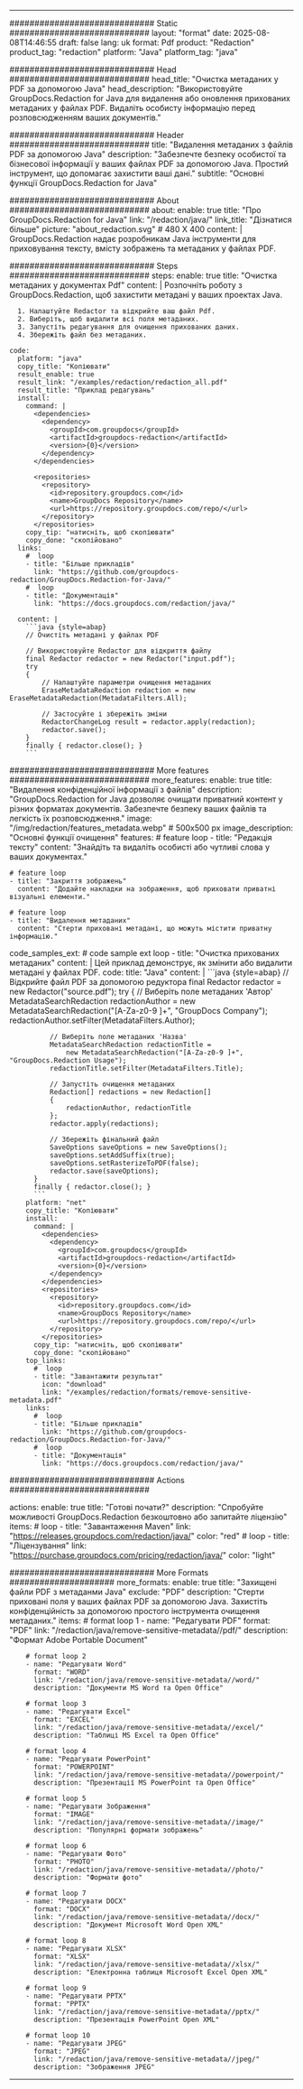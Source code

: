 
---
############################# Static ############################
layout: "format"
date:  2025-08-08T14:46:55
draft: false
lang: uk
format: Pdf
product: "Redaction"
product_tag: "redaction"
platform: "Java"
platform_tag: "java"

############################# Head ############################
head_title: "Очистка метаданих у PDF за допомогою Java"
head_description: "Використовуйте GroupDocs.Redaction for Java для видалення або оновлення прихованих метаданих у файлах PDF. Видаліть особисту інформацію перед розповсюдженням ваших документів."

############################# Header ############################
title: "Видалення метаданих з файлів PDF за допомогою Java" 
description: "Забезпечте безпеку особистої та бізнесової інформації у ваших файлах PDF за допомогою Java. Простий інструмент, що допомагає захистити ваші дані."
subtitle: "Основні функції GroupDocs.Redaction for Java" 

############################# About ############################
about:
    enable: true
    title: "Про GroupDocs.Redaction for Java"
    link: "/redaction/java/"
    link_title: "Дізнатися більше"
    picture: "about_redaction.svg" # 480 X 400
    content: |
       GroupDocs.Redaction надає розробникам Java інструменти для приховування тексту, вмісту зображень та метаданих у файлах PDF.

############################# Steps ############################
steps:
    enable: true
    title: "Очистка метаданих у документах Pdf"
    content: |
      Розпочніть роботу з GroupDocs.Redaction, щоб захистити метадані у ваших проектах Java.
      
      1. Налаштуйте Redactor та відкрийте ваш файл Pdf.
      2. Виберіть, щоб видалити всі поля метаданих.
      3. Запустіть редагування для очищення прихованих даних.
      4. Збережіть файл без метаданих.
   
    code:
      platform: "java"
      copy_title: "Копіювати"
      result_enable: true
      result_link: "/examples/redaction/redaction_all.pdf"
      result_title: "Приклад редагувань"
      install:
        command: |
          <dependencies>
            <dependency>
              <groupId>com.groupdocs</groupId>
              <artifactId>groupdocs-redaction</artifactId>
              <version>{0}</version>
            </dependency>
          </dependencies>

          <repositories>
            <repository>
              <id>repository.groupdocs.com</id>
              <name>GroupDocs Repository</name>
              <url>https://repository.groupdocs.com/repo/</url>
            </repository>
          </repositories>
        copy_tip: "натисніть, щоб скопіювати"
        copy_done: "скопійовано"
      links:
        #  loop
        - title: "Більше прикладів"
          link: "https://github.com/groupdocs-redaction/GroupDocs.Redaction-for-Java/"
        #  loop
        - title: "Документація"
          link: "https://docs.groupdocs.com/redaction/java/"
          
      content: |
        ```java {style=abap}
        // Очистіть метадані у файлах PDF

        // Використовуйте Redactor для відкриття файлу
        final Redactor redactor = new Redactor("input.pdf");
        try
        {
            // Налаштуйте параметри очищення метаданих
            EraseMetadataRedaction redaction = new EraseMetadataRedaction(MetadataFilters.All);

            // Застосуйте і збережіть зміни
            RedactorChangeLog result = redactor.apply(redaction);
            redactor.save();
        }
        finally { redactor.close(); }
        ```            


############################# More features ############################
more_features:
  enable: true
  title: "Видалення конфіденційної інформації з файлів"
  description: "GroupDocs.Redaction for Java дозволяє очищати приватний контент у різних форматах документів. Забезпечте безпеку ваших файлів та легкість їх розповсюдження."
  image: "/img/redaction/features_metadata.webp" # 500x500 px
  image_description: "Основні функції очищення"
  features:
    # feature loop
    - title: "Редакція тексту"
      content: "Знайдіть та видаліть особисті або чутливі слова у ваших документах."

    # feature loop
    - title: "Закриття зображень"
      content: "Додайте накладки на зображення, щоб приховати приватні візуальні елементи."

    # feature loop
    - title: "Видалення метаданих"
      content: "Стерти приховані метадані, що можуть містити приватну інформацію."
      
  code_samples_ext:
    # code sample ext loop
    - title: "Очистка прихованих метаданих"
      content: |
        Цей приклад демонструє, як змінити або видалити метадані у файлах PDF.
      code:
        title: "Java"
        content: |
          ```java {style=abap}
          //  Відкрийте файл PDF за допомогою редуктора
          final Redactor redactor = new Redactor("source.pdf");
          try
          {
              // Виберіть поле метаданих 'Автор'
              MetadataSearchRedaction redactionAuthor = 
                  new MetadataSearchRedaction("[A-Za-z0-9 ]+", "GroupDocs Company");
              redactionAuthor.setFilter(MetadataFilters.Author);

              // Виберіть поле метаданих 'Назва'
              MetadataSearchRedaction redactionTitle = 
                  new MetadataSearchRedaction("[A-Za-z0-9 ]+", "GroupDocs.Redaction Usage");
              redactionTitle.setFilter(MetadataFilters.Title);

              // Запустіть очищення метаданих
              Redaction[] redactions = new Redaction[]
              {
                  redactionAuthor, redactionTitle
              };
              redactor.apply(redactions);

              // Збережіть фінальний файл
              SaveOptions saveOptions = new SaveOptions();
              saveOptions.setAddSuffix(true);
              saveOptions.setRasterizeToPDF(false);
              redactor.save(saveOptions);
          }
          finally { redactor.close(); }
          ```
        platform: "net"
        copy_title: "Копіювати"
        install:
          command: |
            <dependencies>
              <dependency>
                <groupId>com.groupdocs</groupId>
                <artifactId>groupdocs-redaction</artifactId>
                <version>{0}</version>
              </dependency>
            </dependencies>
            <repositories>
              <repository>
                <id>repository.groupdocs.com</id>
                <name>GroupDocs Repository</name>
                <url>https://repository.groupdocs.com/repo/</url>
              </repository>
            </repositories>
          copy_tip: "натисніть, щоб скопіювати"
          copy_done: "скопійовано"
        top_links:
          #  loop
          - title: "Завантажити результат"
            icon: "download"
            link: "/examples/redaction/formats/remove-sensitive-metadata.pdf"
        links:
          #  loop
          - title: "Більше прикладів"
            link: "https://github.com/groupdocs-redaction/GroupDocs.Redaction-for-Java/"
          #  loop
          - title: "Документація"
            link: "https://docs.groupdocs.com/redaction/java/"


############################# Actions ############################

actions:
  enable: true
  title: "Готові почати?"
  description: "Спробуйте можливості GroupDocs.Redaction безкоштовно або запитайте ліцензію"
  items:
    #  loop
    - title: "Завантаження Maven"
      link: "https://releases.groupdocs.com/redaction/java/"
      color: "red"
        #  loop
    - title: "Ліцензування"
      link: "https://purchase.groupdocs.com/pricing/redaction/java/"
      color: "light"


############################# More Formats #####################
more_formats:
    enable: true
    title: "Захищені файли PDF з метаданми Java"
    exclude: "PDF"
    description: "Стерти приховані поля у ваших файлах PDF за допомогою Java. Захистіть конфіденційність за допомогою простого інструмента очищення метаданих."
    items: 
        # format loop 1
        - name: "Редагувати PDF"
          format: "PDF"
          link: "/redaction/java/remove-sensitive-metadata//pdf/"
          description: "Формат Adobe Portable Document"

        # format loop 2
        - name: "Редагувати Word"
          format: "WORD"
          link: "/redaction/java/remove-sensitive-metadata//word/"
          description: "Документи MS Word та Open Office"
          
        # format loop 3
        - name: "Редагувати Excel"
          format: "EXCEL"
          link: "/redaction/java/remove-sensitive-metadata//excel/"
          description: "Таблиці MS Excel та Open Office"

        # format loop 4
        - name: "Редагувати PowerPoint"
          format: "POWERPOINT"
          link: "/redaction/java/remove-sensitive-metadata//powerpoint/"
          description: "Презентації MS PowerPoint та Open Office"

        # format loop 5
        - name: "Редагувати Зображення"
          format: "IMAGE"
          link: "/redaction/java/remove-sensitive-metadata//image/"
          description: "Популярні формати зображень"

        # format loop 6
        - name: "Редагувати Фото"
          format: "PHOTO"
          link: "/redaction/java/remove-sensitive-metadata//photo/"
          description: "Формати фото"

        # format loop 7
        - name: "Редагувати DOCX"
          format: "DOCX"
          link: "/redaction/java/remove-sensitive-metadata//docx/"
          description: "Документ Microsoft Word Open XML"
          
        # format loop 8
        - name: "Редагувати XLSX"
          format: "XLSX"
          link: "/redaction/java/remove-sensitive-metadata//xlsx/"
          description: "Електронна таблиця Microsoft Excel Open XML"
          
        # format loop 9
        - name: "Редагувати PPTX"
          format: "PPTX"
          link: "/redaction/java/remove-sensitive-metadata//pptx/"
          description: "Презентація PowerPoint Open XML"

        # format loop 10
        - name: "Редагувати JPEG"
          format: "JPEG"
          link: "/redaction/java/remove-sensitive-metadata//jpeg/"
          description: "Зображення JPEG"


---